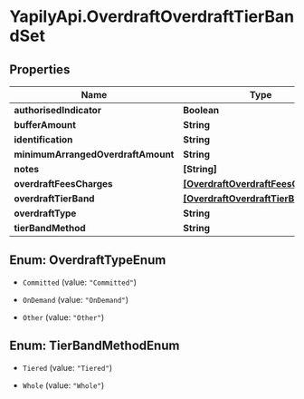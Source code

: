 # YapilyApi.OverdraftOverdraftTierBandSet

## Properties
Name | Type | Description | Notes
------------ | ------------- | ------------- | -------------
**authorisedIndicator** | **Boolean** |  | [optional] 
**bufferAmount** | **String** |  | [optional] 
**identification** | **String** |  | [optional] 
**minimumArrangedOverdraftAmount** | **String** |  | [optional] 
**notes** | **[String]** |  | [optional] 
**overdraftFeesCharges** | [**[OverdraftOverdraftFeesCharges1]**](OverdraftOverdraftFeesCharges1.md) |  | [optional] 
**overdraftTierBand** | [**[OverdraftOverdraftTierBand]**](OverdraftOverdraftTierBand.md) |  | [optional] 
**overdraftType** | **String** |  | [optional] 
**tierBandMethod** | **String** |  | [optional] 


<a name="OverdraftTypeEnum"></a>
## Enum: OverdraftTypeEnum


* `Committed` (value: `"Committed"`)

* `OnDemand` (value: `"OnDemand"`)

* `Other` (value: `"Other"`)




<a name="TierBandMethodEnum"></a>
## Enum: TierBandMethodEnum


* `Tiered` (value: `"Tiered"`)

* `Whole` (value: `"Whole"`)




